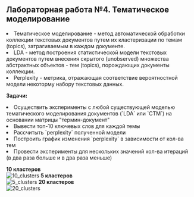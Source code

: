 ## Лабораторная работа №4. Тематическое моделирование
<li> Тематическое моделирование - метод автоматической обработки коллекции текстовых документов путем их кластеризации по темам (topics), затрагиваемым в каждом документе. <br>
<li> LDA - метод построения статистической модели текстовых документов путем внесения скрытого (unobserved) множества абстрактных объектов - тем (topics), порождающих документы коллекции. <br>
<li> Perplexity - метрика, отражающая соответствие вероятностной модели некоторму набору текстовых данных.<br>
  
**Задачи:**
<li> Осуществить эксперименты с любой существующей моделью тематического моделирования документов (`LDA` или `CTM`) на основании матрицы "термин-документ"
<li> Вывести топ-10 ключевых слов для каждой темы
<li> Рассчитыть `perplexity` полученной модели
<li> Построить график изменения `perplexity` в зависимости от кол-ва тем
<li> Провести эксперименты для нескольких значений кол-ва итераций (в два раза больше и в два раза меньше)
  <br>
  
**10 кластеров** <br>
![10_clusters](https://github.com/kivirciks/nlp-23-autumn/blob/main/projects/news_nlp/utils/topic-modeling_10_clusters.PNG)
**5 кластеров** <br>
![5_clusters](https://github.com/kivirciks/nlp-23-autumn/blob/main/projects/news_nlp/utils/topic-modeling_5_clusters.PNG)
**20 кластеров** <br>
![20_clusters](https://github.com/kivirciks/nlp-23-autumn/blob/main/projects/news_nlp/utils/topic-modeling_20_clusters.PNG)
<br>
  
